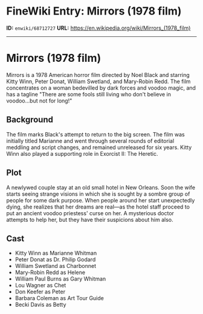 # FineWiki Entry: Mirrors (1978 film)

**ID:** `enwiki/68712727`
**URL:** <https://en.wikipedia.org/wiki/Mirrors_(1978_film)>

--- 

# Mirrors (1978 film)
Mirrors is a 1978 American horror film directed by Noel Black and starring Kitty Winn, Peter Donat, William Swetland, and Mary-Robin Redd. The film concentrates on a woman bedevilled by dark forces and voodoo magic, and has a tagline "There are some fools still living who don't believe in voodoo...but not for long!"

## Background
The film marks Black's attempt to return to the big screen. The film was initially titled Marianne and went through several rounds of editorial meddling and script changes, and remained unreleased for six years. Kitty Winn also played a supporting role in Exorcist II: The Heretic.

## Plot
A newlywed couple stay at an old small hotel in New Orleans. Soon the wife starts seeing strange visions in which she is sought by a sombre group of people for some dark purpose. When people around her start unexpectedly dying, she realizes that her dreams are real—as the hotel staff proceed to put an ancient voodoo priestess' curse on her. A mysterious doctor attempts to help her, but they have their suspicions about him also.

## Cast
- Kitty Winn as Marianne Whitman
- Peter Donat as Dr. Philip Godard
- William Swetland as Charbonnet
- Mary-Robin Redd as Helene
- William Paul Burns as Gary Whitman
- Lou Wagner as Chet
- Don Keefer as Peter
- Barbara Coleman as Art Tour Guide
- Becki Davis as Betty

